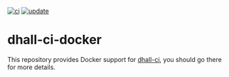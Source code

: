 <!--
  **NOTE**: this file is generated by `dhall-render`.
  You should NOT edit it manually, your changes will be lost.
-->

[![ci](https://github.com/timbertson/dhall-ci-docker/actions/workflows/ci.yml/badge.svg)](https://github.com/timbertson/dhall-ci-docker/actions/workflows/ci.yml) [![update](https://github.com/timbertson/dhall-ci-docker/actions/workflows/update.yml/badge.svg)](https://github.com/timbertson/dhall-ci-docker/actions/workflows/update.yml)

# dhall-ci-docker

This repository provides Docker support for [dhall-ci](https://github.com/timbertson/dhall-ci),
you should go there for more details.
